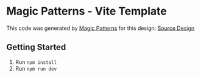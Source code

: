 # Magic Patterns - Vite Template

This code was generated by [Magic Patterns](https://magicpatterns.com) for this design: [Source Design](https://magicpatterns.com/c/qswqmgjcb3ek2pc2rxzpd2)

## Getting Started

1. Run `npm install`
2. Run `npm run dev`
